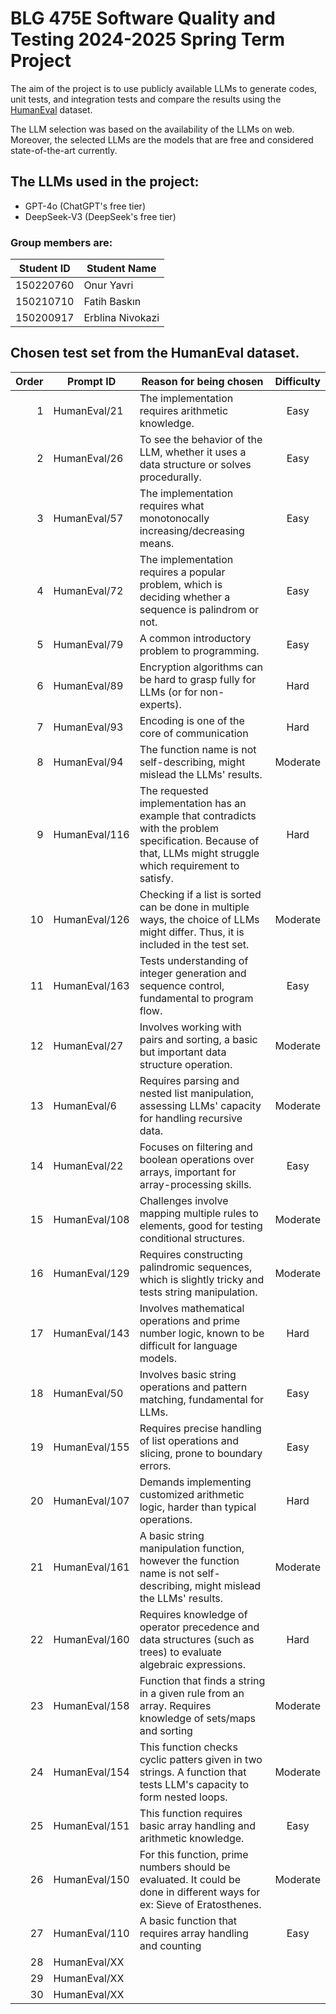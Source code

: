 # BLG 475E Software Quality and Testing 2024-2025 Spring Term Project

The aim of the project is to use publicly available LLMs to generate codes, unit tests, and integration tests and compare the results using the [HumanEval](https://github.com/openai/human-eval) dataset.

The LLM selection was based on the availability of the LLMs on web. Moreover, the selected LLMs are the models that are free and considered state-of-the-art currently.

## The LLMs used in the project:

- GPT-4o (ChatGPT's free tier)
- DeepSeek-V3 (DeepSeek's free tier)

### Group members are:

| Student ID |   Student Name   |
| ---------- | ---------------- |
| 150220760  | Onur Yavri       |
| 150210710  | Fatih Baskın     |
| 150200917  | Erblina Nivokazi |


## Chosen test set from the HumanEval dataset.

| Order | Prompt ID | Reason for being chosen | Difficulty |
| ----: | --------- | ----------------------- | :--------: |
| 1| HumanEval/21  | The implementation requires arithmetic knowledge. | Easy |
| 2| HumanEval/26  | To see the behavior of the LLM, whether it uses a data structure or solves procedurally. | Easy |
| 3| HumanEval/57  | The implementation requires what monotonocally increasing/decreasing means. | Easy |
| 4| HumanEval/72  | The implementation requires a popular problem, which is deciding whether a sequence is palindrom or not. | Easy |
| 5| HumanEval/79  | A common introductory problem to programming. | Easy |
| 6| HumanEval/89  | Encryption algorithms can be hard to grasp fully for LLMs (or for non-experts). | Hard |
| 7| HumanEval/93  | Encoding is one of the core of communication | Hard |
| 8| HumanEval/94  | The function name is not self-describing, might mislead the LLMs' results. | Moderate |
| 9| HumanEval/116 | The requested implementation has an example that contradicts with the problem specification. Because of that, LLMs might struggle which requirement to satisfy. | Hard |
|10| HumanEval/126 | Checking if a list is sorted can be done in multiple ways, the choice of LLMs might differ. Thus, it is included in the test set. | Moderate |
|11| HumanEval/163 | Tests understanding of integer generation and sequence control, fundamental to program flow. | Easy |
|12| HumanEval/27 | Involves working with pairs and sorting, a basic but important data structure operation. | Moderate |
|13| HumanEval/6 | Requires parsing and nested list manipulation, assessing LLMs' capacity for handling recursive data. | Moderate |
|14| HumanEval/22 | Focuses on filtering and boolean operations over arrays, important for array-processing skills. | Easy |
|15| HumanEval/108 | Challenges involve mapping multiple rules to elements, good for testing conditional structures. | Moderate |
|16| HumanEval/129 | Requires constructing palindromic sequences, which is slightly tricky and tests string manipulation. | Moderate |
|17| HumanEval/143 | Involves mathematical operations and prime number logic, known to be difficult for language models. | Hard |
|18| HumanEval/50 | Involves basic string operations and pattern matching, fundamental for LLMs. | Easy |
|19| HumanEval/155 | Requires precise handling of list operations and slicing, prone to boundary errors. | Easy |
|20| HumanEval/107 | Demands implementing customized arithmetic logic, harder than typical operations. | Hard |
|21| HumanEval/161  | A basic string manipulation function, however the function name is not self-describing, might mislead the LLMs' results. | Moderate |
|22| HumanEval/160  | Requires knowledge of operator precedence and data structures (such as trees) to evaluate algebraic expressions. | Hard |
|23| HumanEval/158  | Function that finds a string in a given rule from an array. Requires knowledge of sets/maps and sorting | Moderate |
|24| HumanEval/154  | This function checks cyclic patters given in two strings. A function that tests LLM's capacity to form nested loops. | Moderate |
|25| HumanEval/151  | This function requires basic array handling and arithmetic knowledge. | Easy |
|26| HumanEval/150  | For this function, prime numbers should be evaluated. It could be done in different ways for ex: Sieve of Eratosthenes. | Moderate |
|27| HumanEval/110  | A basic function that requires array handling and counting | Easy | 
|28| HumanEval/XX  |                         |                       |
|29| HumanEval/XX  |                         |                       |
|30| HumanEval/XX  |                         |                       |


